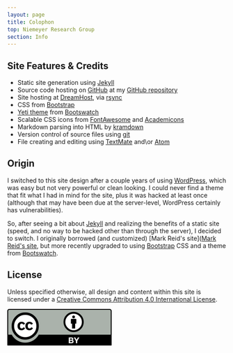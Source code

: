 ```yaml
---
layout: page
title: Colophon
top: Niemeyer Research Group
section: Info
---
```


Site Features & Credits
-----------------------

* Static site generation using [Jekyll][]
* Source code hosting on [GitHub][] at my [GitHub repository](https://github.com/kyleniemeyer/kyleniemeyer.com)
* Site hosting at [DreamHost](http://dreamhost.com/), via [rsync](http://www.samba.org/rsync/)
* CSS from [Bootstrap](http://getboostrap.com/)
* [Yeti theme](http://bootswatch.com/yeti/) from [Bootswatch](http://bootswatch.com/)
* Scalable CSS icons from [FontAwesome](http://fortawesome.github.io/Font-Awesome/) and [Academicons](https://jpswalsh.github.io/academicons/)
* Markdown parsing into HTML by [kramdown](http://kramdown.gettalong.org)
* Version control of source files using [git](https://git-scm.com)
* File creating and editing using [TextMate](http://macromates.com/) and\or [Atom](https://atom.io)

Origin
------

I switched to this site design after a couple years of using [WordPress](http://wordpress.org/), which was easy but not very powerful or clean looking. I could never find a theme that fit what I had in mind for the site, plus it was hacked at least once (although that may have been due at the server-level, WordPress certainly has vulnerabilities).

So, after seeing a bit about [Jekyll][] and realizing the benefits of a static site (speed, and no way to be hacked other than through the server), I decided to switch. I originally borrowed (and customized) [Mark Reid's site]([Mark Reid's site](http://mark.reid.name/), but more recently upgraded to using [Bootstrap](http://getboostrap.com/) CSS and a theme from [Bootswatch](http://bootswatch.com/).

License
-------

<div class="row">
<div class="col-md-9">

Unless specified otherwise, all design and content within this site is licensed under a <a rel="license" href="http://creativecommons.org/licenses/by/4.0/">Creative Commons Attribution 4.0 International License</a>.

</div>
<div class="col-md-3">

<a rel="license" href="http://creativecommons.org/licenses/by/4.0/">
<img class="inset right" alt="Creative Commons License" style="border-width:0" src="/assets/img/cc-by.svg" />
</a>

</div>
</div>

[Jekyll]: http://jekyllrb.com
[GitHub]: https://github.com/
